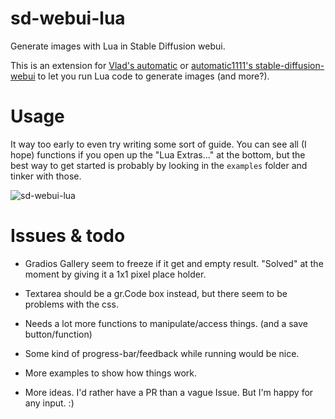 # sd-webui-lua
Generate images with Lua in Stable Diffusion webui.

This is an extension for [Vlad's automatic](https://github.com/vladmandic/automatic/) or [automatic1111's stable-diffusion-webui](https://github.com/AUTOMATIC1111/stable-diffusion-webui) to let you run Lua code to generate images (and more?).

# Usage

It way too early to even try writing some sort of guide. You can see all (I hope) functions if you open up the "Lua Extras..." at the bottom, but the best way to get started is probably by looking in the `examples` folder and tinker with those.

![sd-webui-lua](https://user-images.githubusercontent.com/13150150/235615238-a92f6395-d6f7-4e03-8d52-095edeb8aef2.png)

# Issues & todo

* Gradios Gallery seem to freeze if it get and empty result. "Solved" at the moment by giving it a 1x1 pixel place holder. 

* Textarea should be a gr.Code box instead, but there seem to be problems with the css.

* Needs a lot more functions to manipulate/access things. (and a save button/function)

* Some kind of progress-bar/feedback while running would be nice.

* More examples to show how things work.

* More ideas. I'd rather have a PR than a vague Issue. But I'm happy for any input. :)

